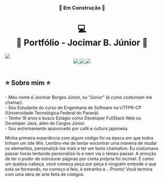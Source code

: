 <h3 align="center"> 🚧 Em Construção 🚧 </h3>
<h1 align="center"> 💻<br>🔴 Portfólio - Jocimar B. Júnior 🔴 </h1>
<img src="https://github.com/user-attachments/assets/3985a9a3-fef7-4685-adb1-b87aa9125cd7" target="_blank">

<div align="center">
<a href="https://www.linkedin.com/in/jocimar-borges-j%C3%BAnior-b14650298/" target="_blank">
  <img src="https://img.shields.io/badge/Linkedin-blue?style=for-the-badge&logo=linkedin&logoColor=white" target="_blank">
</a>
<a href="mailto:jocimarjuniorrr6@outlook.com" target="_blank">
  <img src="https://img.shields.io/badge/Email-darkblue?style=for-the-badge&logo=maildotcom&logoColor=white" target="_blank">
</a>
<a href="https://www.instagram.com/junior.bj18/" target="_blank">
  <img src="https://img.shields.io/badge/Instagram-hotpink?style=for-the-badge&logo=Instagram&logoColor=white" target="_blank">
</a>
  
</div>
<br>
<h2>⭐ Sobre mim ⭐</h2>
<p>
- Meu nome é Jocimar Borges Júnior, ou “Júnior” (é como costumam me chamar).<br>
  - Sou Estudante do curso de Engenharia de Software na UTFPR-CP (Universidade Tecnológica Federal do Paraná).<br>
  - Tenho 19 anos e busco Estágio como Developer FullStack Web ou Developer Java, além de Cargos Júnior.<br>
  - Sou extremamente apaixonado por café e cultura japonesa.

Minha primeira experiência com algum código foi na época em que todos tinham um site Wix. Lembro-me de tentar encontrar uma maneira de mudar os elementos, personalizá-los mais e ter um texto chamativo. Eu costumava passar horas tentando personalizá-lo e nem via o tempo passar. A emoção de ter o poder de estruturar páginas por conta própria foi incrível. É como um quebra-cabeça, você começa peça por peça e ninguém entende o que está se formando, no começo é feio, é estranho e... Pronto! Você termina com uma obra de arte feita de códigos.
  
</p>
<!---
JocimarBJ/JocimarBJ is a ✨ special ✨ repository because its `README.md` (this file) appears on your GitHub profile.
You can click the Preview link to take a look at your changes.
--->
